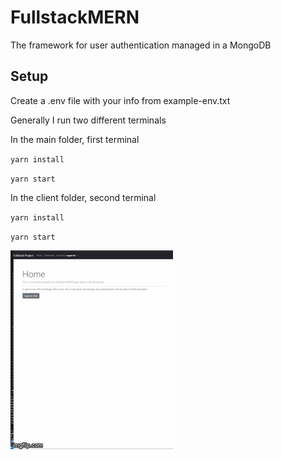 # FullstackMERN
The framework for user authentication managed in a MongoDB


## Setup
Create a .env file with your info from example-env.txt

Generally I run two different terminals

In the main folder, first terminal

``yarn install``

``yarn start``



In the client folder, second terminal


``yarn install``

``yarn start``


![Demo video](https://github.com/thejoshuahendrix/FullstackMERN/blob/main/client/src/assets/5oigwm.gif?raw=true)
